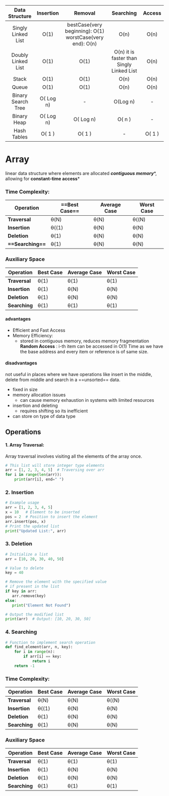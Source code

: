 |   Data Structure   | Insertion |                         Removal                          |                 Searching                 | Access |
| :----------------: | :-------: | :------------------------------------------------------: | :---------------------------------------: | :----: |
| Singly Linked List |   O(1)    | bestCase(very beginning): O(1) worstCase(very end): O(n) |                   O(n)                    |  O(n)  |
| Doubly Linked List |   O(1)    |                           O(1)                           | O(n) it is faster than Singly Linked List |  O(n)  |
|       Stack        |   O(1)    |                           O(1)                           |                   O(n)                    |  O(n)  |
|       Queue        |   O(1)    |                           O(1)                           |                   O(n)                    |  O(n)  |
| Binary Search Tree | O( Log n) |                            -                             |                 O(Log n)                  |   -    |
|    Binary Heap     | O( Log n) |                        O( Log n)                         |                  O( n )                   |   -    |
|    Hash Tables     |  O( 1 )   |                          O( 1 )                          |                     -                     | O( 1 ) |

# Array

linear data structure where elements are allocated ***contiguous memory****, allowing for **constant-time access***

### Time Complexity:

| Operation             | ==Best Case== | Average Case | Worst Case |
| --------------------- | ------------- | ------------ | ---------- |
| ****Traversal****     | θ(N)          | θ(N)         | θ((N)      |
| ****Insertion****     | θ((1)         | θ(N)         | θ(N)       |
| ****Deletion****      | θ(1)          | θ(N)         | θ(N)       |
| ****==Searching==**** | θ(1)          | θ(N)         | θ(N)       |

### Auxiliary Space

|Operation|Best Case|Average Case|Worst Case|
|---|---|---|---|
|****Traversal****|θ(1)|θ(1)|θ(1)|
|****Insertion****|θ(1)|θ(N)|θ(N)|
|****Deletion****|θ(1)|θ(N)|θ(N)|
|****Searching****|θ(1)|θ(1)|θ(1)|

#### advantages
- Efficient and Fast Access
- Memory Efficiency:
	- stored in contiguous memory, reduces memory fragmentation
**Random Access** : i-th item can be accessed in O(1) Time as we have the base address and every item or reference is of same size.  

#### disadvantages
not useful in places where we have operations like insert in the middle, delete from middle and search in a ==unsorted== data.
- fixed in size
- memory allocation issues
	- can cause memory exhaustion in systems with limited resources
- insertion and deleting
	- requires shifting so its inefficient
- can store on type of data type

## Operations

#### 1. Array Traversal:

Array traversal involves visiting all the elements of the array once.

```python
# This list will store integer type elements 
arr = [1, 2, 3, 4, 5]  # Traversing over arr 
for i in range(len(arr)):     
	print(arr[i], end=" ")   
```

### 2. Insertion

```python
# Example usage 
arr = [1, 2, 3, 4, 5] 
x = 10   # Element to be inserted 
pos = 2  # Position to insert the element  
arr.insert(pos, x)  
# Print the updated list 
print("Updated List:", arr)  
```

### 3. Deletion

``` python 
# Initialize a list
arr = [10, 20, 30, 40, 50]

# Value to delete
key = 40

# Remove the element with the specified value
# if present in the list
if key in arr:
   arr.remove(key)
else:
   print("Element Not Found")

# Output the modified list
print(arr)  # Output: [10, 20, 30, 50]

```

### 4. Searching

``` python
# Function to implement search operation
def find_element(arr, n, key):
    for i in range(n):
        if arr[i] == key:
            return i
    return -1

```

### Time Complexity:

|Operation|Best Case|Average Case|Worst Case|
|---|---|---|---|
|****Traversal****|θ(N)|θ(N)|θ((N)|
|****Insertion****|θ((1)|θ(N)|θ(N)|
|****Deletion****|θ(1)|θ(N)|θ(N)|
|****Searching****|θ(1)|θ(N)|θ(N)|

### Auxiliary Space

|Operation|Best Case|Average Case|Worst Case|
|---|---|---|---|
|****Traversal****|θ(1)|θ(1)|θ(1)|
|****Insertion****|θ(1)|θ(N)|θ(N)|
|****Deletion****|θ(1)|θ(N)|θ(N)|
|****Searching****|θ(1)|θ(1)|θ(1)|
